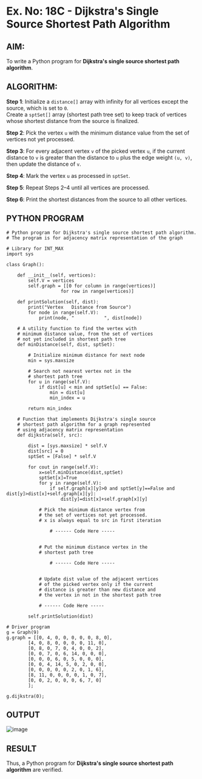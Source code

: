 # Ex. No: 18C - Dijkstra's Single Source Shortest Path Algorithm

## AIM:
To write a Python program for **Dijkstra's single source shortest path algorithm**.

## ALGORITHM:

**Step 1**: Initialize a `distance[]` array with infinity for all vertices except the source, which is set to `0`.  
Create a `sptSet[]` array (shortest path tree set) to keep track of vertices whose shortest distance from the source is finalized.

**Step 2**: Pick the vertex `u` with the minimum distance value from the set of vertices not yet processed.

**Step 3**: For every adjacent vertex `v` of the picked vertex `u`, if the current distance to `v` is greater than the distance to `u` plus the edge weight `(u, v)`, then update the distance of `v`.

**Step 4**: Mark the vertex `u` as processed in `sptSet`.

**Step 5**: Repeat Steps 2–4 until all vertices are processed.

**Step 6**: Print the shortest distances from the source to all other vertices.

## PYTHON PROGRAM

```
# Python program for Dijkstra's single source shortest path algorithm. 
# The program is for adjacency matrix representation of the graph

# Library for INT_MAX
import sys

class Graph():

	def __init__(self, vertices):
		self.V = vertices
		self.graph = [[0 for column in range(vertices)]
					for row in range(vertices)]

	def printSolution(self, dist):
		print("Vertex   Distance from Source")
		for node in range(self.V):
			print(node, "           ", dist[node])

	# A utility function to find the vertex with
	# minimum distance value, from the set of vertices
	# not yet included in shortest path tree
	def minDistance(self, dist, sptSet):

		# Initialize minimum distance for next node
		min = sys.maxsize

		# Search not nearest vertex not in the
		# shortest path tree
		for u in range(self.V):
			if dist[u] < min and sptSet[u] == False:
				min = dist[u]
				min_index = u

		return min_index

	# Function that implements Dijkstra's single source
	# shortest path algorithm for a graph represented
	# using adjacency matrix representation
	def dijkstra(self, src):

		dist = [sys.maxsize] * self.V
		dist[src] = 0
		sptSet = [False] * self.V

		for cout in range(self.V):
		    x=self.minDistance(dist,sptSet)
		    sptSet[x]=True
		    for y in range(self.V):
		        if self.graph[x][y]>0 and sptSet[y]==False and dist[y]>dist[x]+self.graph[x][y]:
		            dist[y]=dist[x]+self.graph[x][y]

			# Pick the minimum distance vertex from
			# the set of vertices not yet processed.
			# x is always equal to src in first iteration
		
                # ------ Code Here -----


			# Put the minimum distance vertex in the
			# shortest path tree

                # ------ Code Here -----
			

			# Update dist value of the adjacent vertices
			# of the picked vertex only if the current
			# distance is greater than new distance and
			# the vertex in not in the shortest path tree
			
			# ------ Code Here -----

		self.printSolution(dist)

# Driver program
g = Graph(9)
g.graph = [[0, 4, 0, 0, 0, 0, 0, 8, 0],
		[4, 0, 8, 0, 0, 0, 0, 11, 0],
		[0, 8, 0, 7, 0, 4, 0, 0, 2],
		[0, 0, 7, 0, 6, 14, 0, 0, 0],
		[0, 0, 0, 6, 0, 5, 0, 0, 0],
		[0, 0, 4, 14, 5, 0, 2, 0, 0],
		[0, 0, 0, 0, 0, 2, 0, 1, 6],
		[8, 11, 0, 0, 0, 0, 1, 0, 7],
		[0, 0, 2, 0, 0, 0, 6, 7, 0]
		];

g.dijkstra(0);
```

## OUTPUT
![image](https://github.com/user-attachments/assets/f5c067cb-5d67-4a77-8ac7-094fa766aa29)

## RESULT
Thus, a Python program for **Dijkstra's single source shortest path algorithm** are verified.
